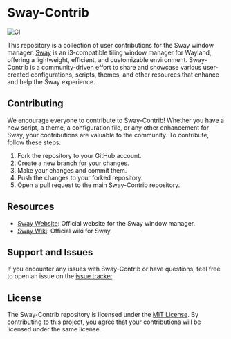 # Sway-Contrib
[![CI](https://github.com/OctopusET/sway-contrib/actions/workflows/ci.yaml/badge.svg)](https://github.com/OctopusET/sway-contrib/actions/workflows/ci.yaml)

This repository is a collection of user contributions for the Sway window manager. [Sway](https://github.com/swaywm/sway/) is an i3-compatible tiling window manager for Wayland, offering a lightweight, efficient, and customizable environment. Sway-Contrib is a community-driven effort to share and showcase various user-created configurations, scripts, themes, and other resources that enhance and help the Sway experience.

## Contributing

We encourage everyone to contribute to Sway-Contrib! Whether you have a new script, a theme, a configuration file, or any other enhancement for Sway, your contributions are valuable to the community. To contribute, follow these steps:

1. Fork the repository to your GitHub account.
2. Create a new branch for your changes.
3. Make your changes and commit them.
4. Push the changes to your forked repository.
5. Open a pull request to the main Sway-Contrib repository.
  
## Resources
  
- [Sway Website](https://swaywm.org/): Official website for the Sway window manager.
- [Sway Wiki](https://github.com/swaywm/sway/wiki): Official wiki for Sway.

## Support and Issues

If you encounter any issues with Sway-Contrib or have questions, feel free to open an issue on the [issue tracker](https://github.com/OctopusET/sway-contrib/issues).

## License

The Sway-Contrib repository is licensed under the [MIT License](LICENSE). By contributing to this project, you agree that your contributions will be licensed under the same license.
